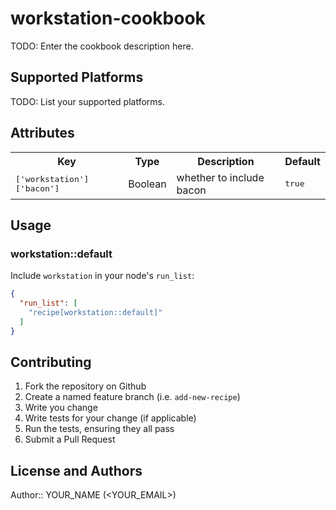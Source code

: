 # workstation-cookbook

TODO: Enter the cookbook description here.

## Supported Platforms

TODO: List your supported platforms.

## Attributes

<table>
  <tr>
    <th>Key</th>
    <th>Type</th>
    <th>Description</th>
    <th>Default</th>
  </tr>
  <tr>
    <td><tt>['workstation']['bacon']</tt></td>
    <td>Boolean</td>
    <td>whether to include bacon</td>
    <td><tt>true</tt></td>
  </tr>
</table>

## Usage

### workstation::default

Include `workstation` in your node's `run_list`:

```json
{
  "run_list": [
    "recipe[workstation::default]"
  ]
}
```

## Contributing

1. Fork the repository on Github
2. Create a named feature branch (i.e. `add-new-recipe`)
3. Write you change
4. Write tests for your change (if applicable)
5. Run the tests, ensuring they all pass
6. Submit a Pull Request

## License and Authors

Author:: YOUR_NAME (<YOUR_EMAIL>)

